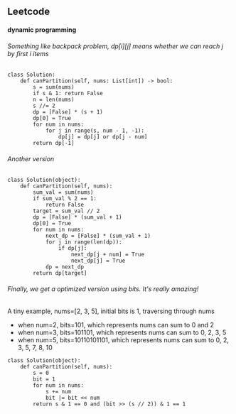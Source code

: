## Leetcode
#### dynamic programming
###### Something like backpack problem, dp[i][j] means whether we can reach j by first i items
```
class Solution:
    def canPartition(self, nums: List[int]) -> bool:
        s = sum(nums)
        if s & 1: return False
        n = len(nums)
        s //= 2
        dp = [False] * (s + 1)
        dp[0] = True
        for num in nums:
            for j in range(s, num - 1, -1):
                dp[j] = dp[j] or dp[j - num]
        return dp[-1]
```
###### Another version
```
class Solution(object):
    def canPartition(self, nums):
        sum_val = sum(nums)
        if sum_val % 2 == 1:
            return False
        target = sum_val // 2
        dp = [False] * (sum_val + 1)
        dp[0] = True
        for num in nums:
            next_dp = [False] * (sum_val + 1)
            for j in range(len(dp)):
                if dp[j]:
                    next_dp[j + num] = True
                    next_dp[j] = True
            dp = next_dp
        return dp[target]
```
###### Finally, we get a optimized version using bits. It's really amazing!
A tiny example, nums=[2, 3, 5], initial bits is 1, traversing through nums
* when num=2, bits=101, which represents nums can sum to 0 and 2
* when num=3, bits=101101, which represents nums can sum to 0, 2, 3, 5
* when num=5, bits=10110101101, which represents nums can sum to 0, 2, 3, 5, 7, 8, 10
```
class Solution(object):
    def canPartition(self, nums):
        s = 0
        bit = 1
        for num in nums:
            s += num
            bit |= bit << num
        return s & 1 == 0 and (bit >> (s // 2)) & 1 == 1
```
